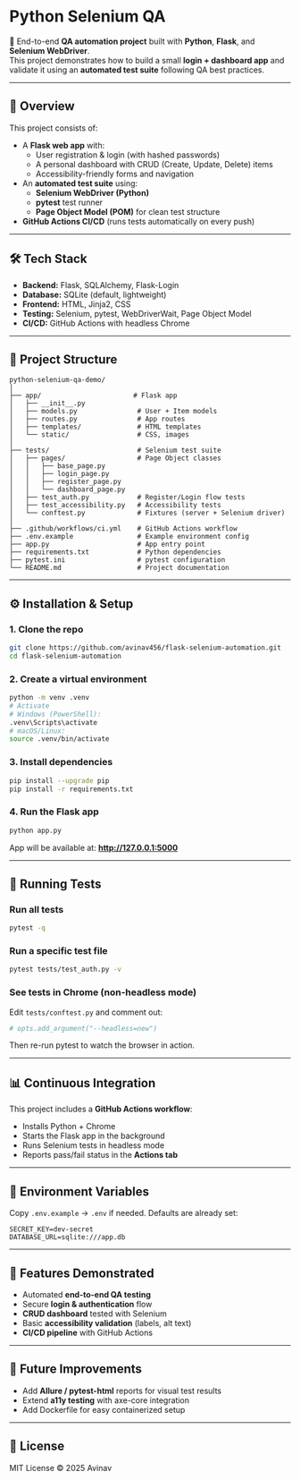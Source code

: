 # Python Selenium QA   

🚀 End-to-end **QA automation project** built with **Python**, **Flask**, and **Selenium WebDriver**.  
This project demonstrates how to build a small **login + dashboard app** and validate it using an **automated test suite** following QA best practices.  

---

## 📌 Overview
This project consists of:
- A **Flask web app** with:
  - User registration & login (with hashed passwords)  
  - A personal dashboard with CRUD (Create, Update, Delete) items  
  - Accessibility-friendly forms and navigation  
- An **automated test suite** using:
  - **Selenium WebDriver (Python)**  
  - **pytest** test runner  
  - **Page Object Model (POM)** for clean test structure  
- **GitHub Actions CI/CD** (runs tests automatically on every push)  

---

## 🛠️ Tech Stack
- **Backend:** Flask, SQLAlchemy, Flask-Login  
- **Database:** SQLite (default, lightweight)  
- **Frontend:** HTML, Jinja2, CSS  
- **Testing:** Selenium, pytest, WebDriverWait, Page Object Model  
- **CI/CD:** GitHub Actions with headless Chrome  

---

## 📂 Project Structure
```
python-selenium-qa-demo/
│
├── app/                       # Flask app
│   ├── __init__.py
│   ├── models.py               # User + Item models
│   ├── routes.py               # App routes
│   ├── templates/              # HTML templates
│   └── static/                 # CSS, images
│
├── tests/                      # Selenium test suite
│   ├── pages/                  # Page Object classes
│   │   ├── base_page.py
│   │   ├── login_page.py
│   │   ├── register_page.py
│   │   └── dashboard_page.py
│   ├── test_auth.py            # Register/Login flow tests
│   ├── test_accessibility.py   # Accessibility tests
│   └── conftest.py             # Fixtures (server + Selenium driver)
│
├── .github/workflows/ci.yml    # GitHub Actions workflow
├── .env.example                # Example environment config
├── app.py                      # App entry point
├── requirements.txt            # Python dependencies
├── pytest.ini                  # pytest configuration
└── README.md                   # Project documentation
```

---

## ⚙️ Installation & Setup

### 1. Clone the repo
```bash
git clone https://github.com/avinav456/flask-selenium-automation.git
cd flask-selenium-automation
```

### 2. Create a virtual environment
```bash
python -m venv .venv
# Activate
# Windows (PowerShell):
.venv\Scripts\activate
# macOS/Linux:
source .venv/bin/activate
```

### 3. Install dependencies
```bash
pip install --upgrade pip
pip install -r requirements.txt
```

### 4. Run the Flask app
```bash
python app.py
```
App will be available at: **http://127.0.0.1:5000**

---

## 🧪 Running Tests

### Run all tests
```bash
pytest -q
```

### Run a specific test file
```bash
pytest tests/test_auth.py -v
```

### See tests in Chrome (non-headless mode)
Edit `tests/conftest.py` and comment out:
```python
# opts.add_argument("--headless=new")
```
Then re-run pytest to watch the browser in action.

---

## 📊 Continuous Integration
This project includes a **GitHub Actions workflow**:
- Installs Python + Chrome  
- Starts the Flask app in the background  
- Runs Selenium tests in headless mode  
- Reports pass/fail status in the **Actions tab**  

---

## 🔑 Environment Variables
Copy `.env.example` → `.env` if needed. Defaults are already set:
```
SECRET_KEY=dev-secret
DATABASE_URL=sqlite:///app.db
```

---

## 🎯 Features Demonstrated
- Automated **end-to-end QA testing**  
- Secure **login & authentication** flow  
- **CRUD dashboard** tested with Selenium  
- Basic **accessibility validation** (labels, alt text)  
- **CI/CD pipeline** with GitHub Actions  

---

## 📌 Future Improvements
- Add **Allure / pytest-html** reports for visual test results  
- Extend **a11y testing** with axe-core integration  
- Add Dockerfile for easy containerized setup  

---

## 📜 License
MIT License © 2025 Avinav 
